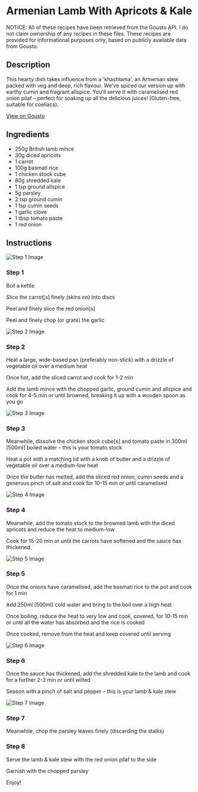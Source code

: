 # Armenian Lamb With Apricots & Kale

NOTICE: All of these recipes have been retrieved from the Gousto API. I do not claim ownership of any recipes in these files. These recipes are provided for informational purposes only, based on publicly available data from Gousto.

## Description

This hearty dish takes influence from a 'khashlama', an Armenian stew packed with veg and deep, rich flavour. We've spiced our version up with earthy cumin and fragrant allspice. You'll serve it with caramelised red onion pilaf – perfect for soaking up all the delicious juices! (Gluten-free, suitable for coeliacs).

[View on Gousto](https://www.gousto.co.uk/recipes/cookbook/armenian-lamb-with-apricots-kale)

## Ingredients

- 250g British lamb mince 
- 30g diced apricots
- 1 carrot
- 100g basmati rice
- 1 chicken stock cube 
- 80g shredded kale
- 1 tsp ground allspice
- 5g parsley
- 2 tsp ground cumin 
- 1 tsp cumin seeds
- 1 garlic clove
- 1 tbsp tomato paste
- 1 red onion

## Instructions

![Step 1 Image](https://production-media.gousto.co.uk/cms/recipe-step-image/1213.-s.-step-1-x200.jpg)

### Step 1

Boil a kettle


Slice the carrot<span class="text-danger">[s]</span> finely (skins on) into discs


Peel and finely slice the red onion<span class="text-danger">[s]</span>


Peel and finely chop (or grate) the garlic

![Step 2 Image](https://production-media.gousto.co.uk/cms/recipe-step-image/1213.-s.-step-2-x200.jpg)

### Step 2

Heat a large, wide-based pan (preferably non-stick) with a drizzle of vegetable oil over a medium heat


Once hot, add the sliced carrot and cook for 1-2 min


Add the lamb mince with the chopped garlic, ground cumin and allspice and cook for 4-5 min or until browned, breaking it up with a wooden spoon as you go

![Step 3 Image](https://production-media.gousto.co.uk/cms/recipe-step-image/1213.-s.-step-3-x200.jpg)

### Step 3

Meanwhile, dissolve the chicken stock cube<span class="text-danger">[s]</span> and tomato paste in 300ml <span class="text-danger">[500ml]</span> boiled water – this is your tomato stock


Heat a pot with a matching lid with a knob of butter and a drizzle of vegetable oil over a medium-low heat


Once the butter has melted, add the sliced red onion, cumin seeds and a generous pinch of salt and cook for 10-15 min or until caramelised

![Step 4 Image](https://production-media.gousto.co.uk/cms/recipe-step-image/1213.-s.-step-4-x200.jpg)

### Step 4

Meanwhile, add the tomato stock to the browned lamb with the diced apricots and reduce the heat to medium-low


Cook for 15-20 min or until the carrots have softened and the sauce has thickened

![Step 5 Image](https://production-media.gousto.co.uk/cms/recipe-step-image/1213.-s.-step-5-x200.jpg)

### Step 5

Once the onions have caramelised, add the basmati rice to the pot and cook for 1 min


Add 250ml <span class="text-danger">[500ml]</span> cold water and bring to the boil over a high heat


Once boiling, reduce the heat to very low and cook, covered, for 10-15 min or until all the water has absorbed and the rice is cooked


Once cooked, remove from the heat and keep covered until serving

![Step 6 Image](https://production-media.gousto.co.uk/cms/recipe-step-image/1213.-s.-step-6-x200.jpg)

### Step 6

Once the sauce has thickened, add the shredded kale to the lamb and cook for a further 2-3 min or until wilted


Season with a pinch of salt and pepper – this is your lamb &amp; kale stew

![Step 7 Image](https://production-media.gousto.co.uk/cms/recipe-step-image/1213.-s.-step-7-x200.jpg)

### Step 7

Meanwhile, chop the parsley leaves finely (discarding the stalks)

### Step 8

Serve the lamb &amp; kale stew with the red onion pilaf to the side


Garnish with the chopped parsley


Enjoy!

